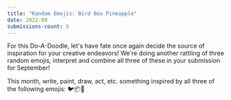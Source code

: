 ```yaml
---
title: "Random Emojis: Bird Box Pineapple"
date: 2022-09
submissions-count: 5
---
```

For this Do-A-Doodle, let's have fate once again decide the source of inspiration for your creative endeavors! We're doing another rattling of three random emojis, interpret and combine all three of these in your submission for September!

This month, write, paint, draw, act, etc. something inspired by all three of the following emojis: 🐦📦🍍
